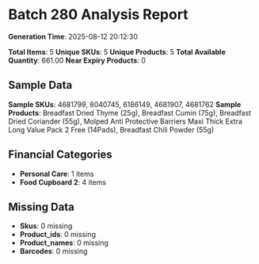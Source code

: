 # Batch 280 Analysis Report

**Generation Time**: 2025-08-12 20:12:30

**Total Items**: 5
**Unique SKUs**: 5
**Unique Products**: 5
**Total Available Quantity**: 661.00
**Near Expiry Products**: 0

## Sample Data
**Sample SKUs**: 4681799, 8040745, 6186149, 4681907, 4681762
**Sample Products**: Breadfast Dried Thyme (25g), Breadfast Cumin (75g), Breadfast Dried Coriander (55g), Molped Anti Protective Barriers Maxi Thick Extra Long Value Pack 2 Free (14Pads), Breadfast Chili Powder (55g)

## Financial Categories
- **Personal Care**: 1 items
- **Food Cupboard 2**: 4 items

## Missing Data
- **Skus**: 0 missing
- **Product_ids**: 0 missing
- **Product_names**: 0 missing
- **Barcodes**: 0 missing
